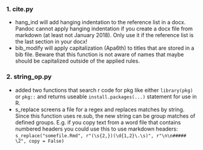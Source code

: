 ### 1. cite.py  
- hang_ind will add hanging indentation to the reference list in a docx. Pandoc cannot apply hanging indentation if you create a docx file from markdown (at least not January 2018). Only use it if the reference list is the last section in your docx!  
- bib_modify will apply capitalization (Apa6th) to titles that are stored in a bib file. Beware that this function is not aware of names that maybe should be capitalized outside of the applied rules.

### 2. string_op.py
- added two functions that search r code for pkg like either `library(pkg)` or `pkg::` and returns useable `install.packages(...)` statement for use in R. 
- s_replace screens a file for a regex and replaces matches by string. Since this function uses re.sub, the new string can be group matches of defined groups. E.g. if you copy text from a word file that contains numbered headers you could use this to use markdown headers: `s_replace("somefile.Rmd", r"(\s{2,})(\d{1,2}\.\s)", r"\n\n##### \2", copy = False)` 









